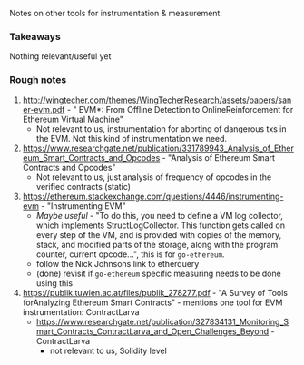 Notes on other tools for instrumentation & measurement

### Takeaways

Nothing relevant/useful yet

### Rough notes

1. http://wingtecher.com/themes/WingTecherResearch/assets/papers/saner-evm.pdf - "
EVM*: From Offline Detection to OnlineReinforcement for Ethereum Virtual Machine"
    - Not relevant to us, instrumentation for aborting of dangerous txs in the EVM. Not this kind of instrumentation we need.
2. https://www.researchgate.net/publication/331789943_Analysis_of_Ethereum_Smart_Contracts_and_Opcodes - "Analysis of Ethereum Smart Contracts and Opcodes"
    - Not relevant to us, just analysis of frequency of opcodes in the verified contracts (static)
3. https://ethereum.stackexchange.com/questions/4446/instrumenting-evm - "Instrumenting EVM"
    - _Maybe useful_ - "To do this, you need to define a VM log collector, which implements StructLogCollector. This function gets called on every step of the VM, and is provided with copies of the memory, stack, and modified parts of the storage, along with the program counter, current opcode...", this is for `go-ethereum`.
    - follow the Nick Johnsons link to etherquery
    - (done) revisit if `go-ethereum` specific measuring needs to be done using this
4. https://publik.tuwien.ac.at/files/publik_278277.pdf - "A Survey of Tools forAnalyzing Ethereum Smart Contracts" - mentions one tool for EVM instrumentation: ContractLarva
    - https://www.researchgate.net/publication/327834131_Monitoring_Smart_Contracts_ContractLarva_and_Open_Challenges_Beyond - ContractLarva
        - not relevant to us, Solidity level
